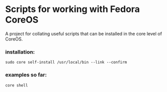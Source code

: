 # Scripts for working with Fedora CoreOS

A project for collating useful scripts that can be installed in the core level of CoreOS.

### installation:
```
sudo core self-install /usr/local/bin --link --confirm
```

### examples so far:
```
core shell
```
